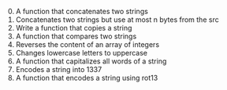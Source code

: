 0. A function that concatenates two strings
1. Concatenates two strings but use at most n bytes 
from the src
2. Write a function that copies a string
3. A function that compares two strings
4. Reverses the content of an array of integers
5. Changes lowercase letters to uppercase
6. A function that capitalizes all words of a string
7. Encodes a string into 1337
8. A function that encodes a string using rot13
